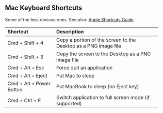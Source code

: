 ## Mac Keyboard Shortcuts

Some of the less obvious ones. See also: [Apple Shortcuts Guide](https://support.apple.com/en-gb/HT201236)

Shortcut | Description
:--------|:-----------
Cmd + Shift + 4 | Copy a portion of the screen to the Desktop as a PNG image file
Cmd + Shift + 3 | Copy the screen to the Desktop as a PNG image file
Cmd + Alt + Esc | Force quit an application
Cmd + Alt + Eject | Put Mac to sleep
Cmd + Alt + Power Button | Put MacBook to sleep (no Eject key)
Cmd + Ctrl + F | Switch application to full screen mode (if supported)
